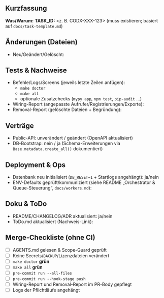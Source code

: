 ## Kurzfassung
**Was/Warum:**
**TASK_ID:** <z. B. CODX-XXX-123> (muss existieren; basiert auf `docs/task-template.md`)

## Änderungen (Dateien)
- Neu/Geändert/Gelöscht:

## Tests & Nachweise
- Befehle/Logs/Screens (jeweils letzte Zeilen anfügen):
  - `make doctor`
  - `make all`
  - optionale Zusatzchecks (`mypy app`, `npm test`, `pip-audit` …)
- Wiring-Report (angepasste Aufrufer/Registrierungen/Exporte):
- Removal-Report (gelöschte Dateien + Begründung):

## Verträge
- Public-API: unverändert / geändert (OpenAPI aktualisiert)
- DB-Bootstrap: nein / ja (Schema-Erweiterungen via `Base.metadata.create_all()` dokumentiert)

## Deployment & Ops
- Datenbank neu initialisiert (`DB_RESET=1` + Startlogs angehängt): ja/nein
- ENV-Defaults geprüft/kommuniziert (siehe README „Orchestrator & Queue-Steuerung“, `docs/workers.md`):

## Doku & ToDo
- README/CHANGELOG/ADR aktualisiert: ja/nein
- ToDo.md aktualisiert (Nachweis-Link):

## Merge-Checkliste (ohne CI)
- [ ] AGENTS.md gelesen & Scope-Guard geprüft
- [ ] Keine Secrets/`BACKUP`/Lizenzdateien verändert
- [ ] `make doctor` **grün**
- [ ] `make all` **grün**
- [ ] `pre-commit run --all-files`
- [ ] `pre-commit run --hook-stage push`
- [ ] Wiring-Report und Removal-Report im PR-Body gepflegt
- [ ] Logs der Pflichtläufe angehängt
